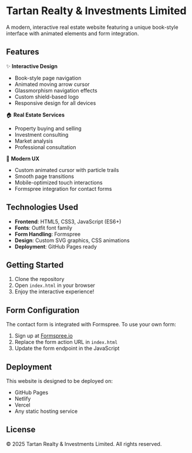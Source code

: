 # Tartan Realty & Investments Limited

A modern, interactive real estate website featuring a unique book-style interface with animated elements and form integration.

## Features

✨ **Interactive Design**
- Book-style page navigation
- Animated moving arrow cursor
- Glassmorphism navigation effects
- Custom shield-based logo
- Responsive design for all devices

🏠 **Real Estate Services**
- Property buying and selling
- Investment consulting
- Market analysis
- Professional consultation

📱 **Modern UX**
- Custom animated cursor with particle trails
- Smooth page transitions
- Mobile-optimized touch interactions
- Formspree integration for contact forms

## Technologies Used

- **Frontend**: HTML5, CSS3, JavaScript (ES6+)
- **Fonts**: Outfit font family
- **Form Handling**: Formspree
- **Design**: Custom SVG graphics, CSS animations
- **Deployment**: GitHub Pages ready

## Getting Started

1. Clone the repository
2. Open `index.html` in your browser
3. Enjoy the interactive experience!

## Form Configuration

The contact form is integrated with Formspree. To use your own form:
1. Sign up at [Formspree.io](https://formspree.io)
2. Replace the form action URL in `index.html`
3. Update the form endpoint in the JavaScript

## Deployment

This website is designed to be deployed on:
- GitHub Pages
- Netlify
- Vercel
- Any static hosting service

## License

© 2025 Tartan Realty & Investments Limited. All rights reserved.